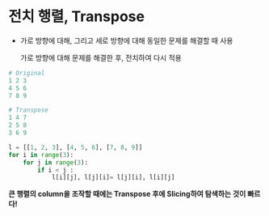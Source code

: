# 전치 행렬, Transpose

- 가로 방향에 대해, 그리고 세로 방향에 대해 동일한 문제를 해결할 때 사용

  가로 방향에 대해 문제를 해결한 후, 전치하여 다시 적용

```python
# Original
1 2 3
4 5 6
7 8 9
```

```python
# Transpose
1 4 7
2 5 8
3 6 9
```

```python
l = [[1, 2, 3], [4, 5, 6], [7, 8, 9]]
for i in range(3):
    for j in range(3):
        if i < j :
            l[i][j], l[j][i]= l[j][i], l[i][j]
```

**큰 행렬의 column을 조작할 때에는 Transpose 후에 Slicing하여 탐색하는 것이 빠르다!**

